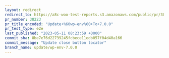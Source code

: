 ```yaml
---
layout: redirect
redirect_to: https://a8c-woo-test-reports.s3.amazonaws.com/public/pr/38223/e2e/index.html
pr_number: 38223
pr_title_encoded: "Update+%60wp-env%60+To+7.0.0"
pr_test_type: e2e
last_published: "2023-05-11 08:23:59 +0000"
commit_sha: 8be7e76d22739245fcbece11edb057f04d40a166
commit_message: "Update close button locator"
branch_name: update/wp-env-7.0.0
---
```

